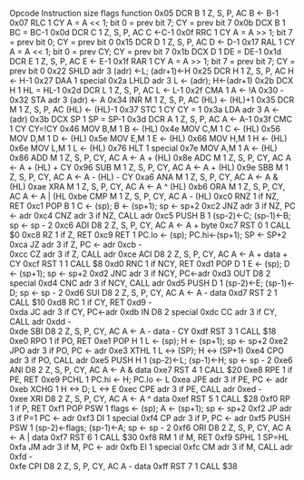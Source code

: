 Opcode	Instruction	size	flags	function
0x05	DCR B	1	Z, S, P, AC	B <- B-1
0x07	RLC	1	CY	A = A << 1; bit 0 = prev bit 7; CY = prev bit 7
0x0b	DCX B	1		BC = BC-1
0x0d	DCR C	1	Z, S, P, AC	C <-C-1
0x0f	RRC	1	CY	A = A >> 1; bit 7 = prev bit 0; CY = prev bit 0
0x15	DCR D	1	Z, S, P, AC	D <- D-1
0x17	RAL	1	CY	A = A << 1; bit 0 = prev CY; CY = prev bit 7
0x1b	DCX D	1		DE = DE-1
0x1d	DCR E	1	Z, S, P, AC	E <- E-1
0x1f	RAR	1	CY	A = A >> 1; bit 7 = prev bit 7; CY = prev bit 0	
0x22	SHLD adr	3		(adr) <-L; (adr+1)<-H
0x25	DCR H	1	Z, S, P, AC	H <- H-1
0x27	DAA	1		special
0x2a	LHLD adr	3		L <- (adr); H<-(adr+1)
0x2b	DCX H	1		HL = HL-1
0x2d	DCR L	1	Z, S, P, AC	L <- L-1
0x2f	CMA	1		A <- !A
0x30	-			
0x32	STA adr	3		(adr) <- A
0x34	INR M	1	Z, S, P, AC	(HL) <- (HL)+1
0x35	DCR M	1	Z, S, P, AC	(HL) <- (HL)-1
0x37	STC	1	CY	CY = 1
0x3a	LDA adr	3		A <- (adr)
0x3b	DCX SP	1		SP = SP-1
0x3d	DCR A	1	Z, S, P, AC	A <- A-1
0x3f	CMC	1	CY	CY=!CY
0x46	MOV B,M	1		B <- (HL)
0x4e	MOV C,M	1		C <- (HL)
0x56	MOV D,M	1		D <- (HL)
0x5e	MOV E,M	1		E <- (HL)
0x66	MOV H,M	1		H <- (HL)
0x6e	MOV L,M	1		L <- (HL)
0x76	HLT	1		special
0x7e	MOV A,M	1		A <- (HL)
0x86	ADD M	1	Z, S, P, CY, AC	A <- A + (HL)
0x8e	ADC M	1	Z, S, P, CY, AC	A <- A + (HL) + CY
0x96	SUB M	1	Z, S, P, CY, AC	A <- A + (HL)
0x9e	SBB M	1	Z, S, P, CY, AC	A <- A - (HL) - CY
0xa6	ANA M	1	Z, S, P, CY, AC	A <- A & (HL)
0xae	XRA M	1	Z, S, P, CY, AC	A <- A ^ (HL)
0xb6	ORA M	1	Z, S, P, CY, AC	A <- A | (HL
0xbe	CMP M	1	Z, S, P, CY, AC	A - (HL)
0xc0	RNZ	1		if NZ, RET
0xc1	POP B	1		C <- (sp); B <- (sp+1); sp <- sp+2
0xc2	JNZ adr	3		if NZ, PC <- adr
0xc4	CNZ adr	3		if NZ, CALL adr
0xc5	PUSH B	1		(sp-2)<-C; (sp-1)<-B; sp <- sp - 2
0xc6	ADI D8	2	Z, S, P, CY, AC	A <- A + byte
0xc7	RST 0	1		CALL $0
0xc8	RZ	1		if Z, RET
0xc9	RET	1		PC.lo <- (sp); PC.hi<-(sp+1); SP <- SP+2
0xca	JZ adr	3		if Z, PC <- adr
0xcb	-			
0xcc	CZ adr	3		if Z, CALL adr
0xce	ACI D8	2	Z, S, P, CY, AC	A <- A + data + CY
0xcf	RST 1	1		CALL $8
0xd0	RNC	1		if NCY, RET
0xd1	POP D	1		E <- (sp); D <- (sp+1); sp <- sp+2
0xd2	JNC adr	3		if NCY, PC<-adr
0xd3	OUT D8	2		special
0xd4	CNC adr	3		if NCY, CALL adr
0xd5	PUSH D	1		(sp-2)<-E; (sp-1)<-D; sp <- sp - 2
0xd6	SUI D8	2	Z, S, P, CY, AC	A <- A - data
0xd7	RST 2	1		CALL $10
0xd8	RC	1		if CY, RET
0xd9	-			
0xda	JC adr	3		if CY, PC<-adr
0xdb	IN D8	2		special
0xdc	CC adr	3		if CY, CALL adr
0xdd	-			
0xde	SBI D8	2	Z, S, P, CY, AC	A <- A - data - CY
0xdf	RST 3	1		CALL $18
0xe0	RPO	1		if PO, RET
0xe1	POP H	1		L <- (sp); H <- (sp+1); sp <- sp+2
0xe2	JPO adr	3		if PO, PC <- adr
0xe3	XTHL	1		L <-> (SP); H <-> (SP+1)
0xe4	CPO adr	3		if PO, CALL adr
0xe5	PUSH H	1		(sp-2)<-L; (sp-1)<-H; sp <- sp - 2
0xe6	ANI D8	2	Z, S, P, CY, AC	A <- A & data
0xe7	RST 4	1		CALL $20
0xe8	RPE	1		if PE, RET
0xe9	PCHL	1		PC.hi <- H; PC.lo <- L
0xea	JPE adr	3		if PE, PC <- adr
0xeb	XCHG	1		H <-> D; L <-> E
0xec	CPE adr	3		if PE, CALL adr
0xed	-			
0xee	XRI D8	2	Z, S, P, CY, AC	A <- A ^ data
0xef	RST 5	1		CALL $28
0xf0	RP	1		if P, RET
0xf1	POP PSW	1		flags <- (sp); A <- (sp+1); sp <- sp+2
0xf2	JP adr	3		if P=1 PC <- adr
0xf3	DI	1		special
0xf4	CP adr	3		if P, PC <- adr
0xf5	PUSH PSW	1		(sp-2)<-flags; (sp-1)<-A; sp <- sp - 2
0xf6	ORI D8	2	Z, S, P, CY, AC	A <- A | data
0xf7	RST 6	1		CALL $30
0xf8	RM	1		if M, RET
0xf9	SPHL	1		SP=HL
0xfa	JM adr	3		if M, PC <- adr
0xfb	EI	1		special
0xfc	CM adr	3		if M, CALL adr
0xfd	-			
0xfe	CPI D8	2	Z, S, P, CY, AC	A - data
0xff	RST 7	1		CALL $38